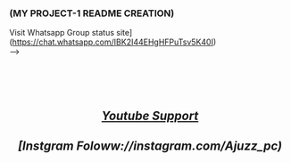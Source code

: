 ### (MY PROJECT-1 README CREATION)
Visit Whatsapp Group status site](https://chat.whatsapp.com/IBK2I44EHgHFPuTsv5K40I)
<br>
-->
<div align="center">
<br>
  
  <div>
<br>
<div>
  <br>

## _[Youtube Support](https://youtube.com/c/APMMODZ)_

## _[Instgram Foloww://instagram.com/Ajuzz_pc)_

